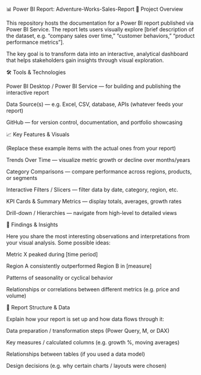 📊 Power BI Report: Adventure-Works-Sales-Report
📌 Project Overview

This repository hosts the documentation for a Power BI report published via Power BI Service. The report lets users visually explore [brief description of the dataset, e.g. “company sales over time,” “customer behaviors,” “product performance metrics”].

The key goal is to transform data into an interactive, analytical dashboard that helps stakeholders gain insights through visual exploration.

🛠 Tools & Technologies

Power BI Desktop / Power BI Service — for building and publishing the interactive report

Data Source(s) — e.g. Excel, CSV, database, APIs (whatever feeds your report)

GitHub — for version control, documentation, and portfolio showcasing

📈 Key Features & Visuals

(Replace these example items with the actual ones from your report)

Trends Over Time — visualize metric growth or decline over months/years

Category Comparisons — compare performance across regions, products, or segments

Interactive Filters / Slicers — filter data by date, category, region, etc.

KPI Cards & Summary Metrics — display totals, averages, growth rates

Drill-down / Hierarchies — navigate from high-level to detailed views

🧠 Findings & Insights

Here you share the most interesting observations and interpretations from your visual analysis. Some possible ideas:

Metric X peaked during [time period]

Region A consistently outperformed Region B in [measure]

Patterns of seasonality or cyclical behavior

Relationships or correlations between different metrics (e.g. price and volume)

🧮 Report Structure & Data

Explain how your report is set up and how data flows through it:

Data preparation / transformation steps (Power Query, M, or DAX)

Key measures / calculated columns (e.g. growth %, moving averages)

Relationships between tables (if you used a data model)

Design decisions (e.g. why certain charts / layouts were chosen)
